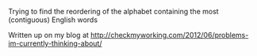 Trying to find the reordering of the alphabet containing the most (contiguous) English words

Written up on my blog at http://checkmyworking.com/2012/06/problems-im-currently-thinking-about/
